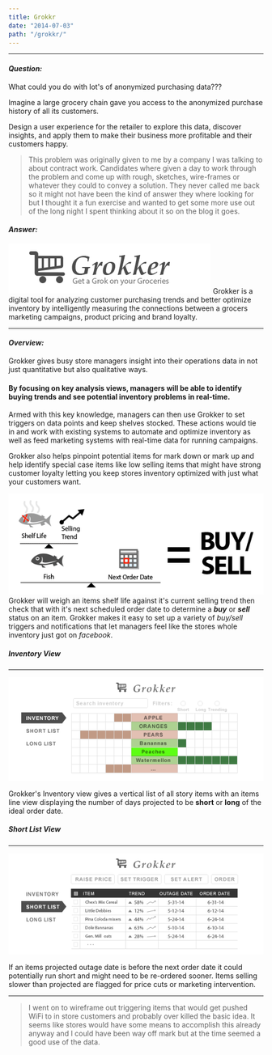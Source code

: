 ```yaml
---
title: Grokkr
date: "2014-07-03"
path: "/grokkr/"
---
```


- - -
#### *Question:*

What could you do with lot's of anonymized purchasing data???

Imagine a large grocery chain gave you access to the anonymized purchase history of all its customers.

Design a user experience for the retailer to explore this data, discover insights, and apply them to make their business more profitable and their customers happy.

> This problem was originally given to me by a company I was talking to about contract work. Candidates where given a day to work through the problem and come up with rough, sketches, wire-frames or whatever they could to convey a solution.  They never called me back so it might not have been the kind of answer they where looking for but I thought it a fun exercise and wanted to get some more use out of the long night I spent thinking about it so on the blog it goes.

#### *Answer:*

![Grokker](./grokker.png)
Grokker is a digital tool for analyzing customer purchasing trends and better optimize inventory by intelligently measuring the connections between a grocers marketing campaigns, product pricing and brand loyalty.

---
#### *Overview:*

Grokker gives busy store managers insight into their operations data in not just quantitative but also qualitative ways.

#### By focusing on key analysis views, managers will be able to identify buying trends and see potential inventory problems in real-time.

Armed with this key knowledge, managers can then use Grokker to set triggers on data points and keep shelves stocked. These actions would tie in and work with existing systems to automate and optimize inventory as well as feed marketing systems with real-time data for running campaigns.

Grokker also helps pinpoint potential items for mark down or mark up and help identify special case items like low selling items that might have strong customer loyalty letting you keep stores inventory optimized with just what your customers want.

![Grokker Math](./grokkermath.png)
Grokker will weigh an items shelf life against it's current selling trend then check that with it's next scheduled order date to determine a ***buy*** or ***sell*** status on an item. Grokker makes it easy to set up a variety of *buy/sell* triggers and notifications that let managers feel like the stores whole inventory just got on *facebook*.

##### Inventory View
---
![Grokker Math](./grokker1.png)

Grokker's Inventory view gives a vertical list of all story items with an items line view displaying the number of days projected to be **short** or **long** of the ideal order date.

##### Short List View
---
![Grokker Math](./grokker2.png)

If an items projected outage date is before the next order date it could potentially run short and might need to be re-ordered sooner. Items selling slower than projected are flagged for price cuts or marketing intervention.

---

> I went on to wireframe out triggering items that would get pushed WiFi to in store customers and probably over killed the basic idea. It seems like stores would have some means to accomplish this already anyway and I could have been way off mark but at the time seemed a good use of the data.
